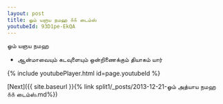 ```yaml
---
layout: post
title: ஓம் யஞய நமஹ ௧௧ டைம்ஸ்
youtubeId: 93D1pe-EkQA
---
```

 
 
 ஓம் யஞய நமஹ  
 
 -  ஆன்மாவையும் கடவுளையும் ஒன்றிணைக்கும் தியாகம் யார் 
 
  
 
  
 
 
 
 
 
 


{% include youtubePlayer.html id=page.youtubeId %}
 
[Next]({{ site.baseurl }}{% link  split1/_posts/2013-12-21-ஓம் அத்யாய நமஹ ௧௧ டைம்ஸ்.md%})
 
